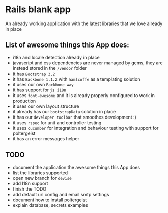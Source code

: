 # Rails blank app
An already working application with the latest libraries that we love already in place

## List of awesome things this App does:

* i18n and locale detection already in place
* javascript and css dependencies are never managed by gems, they are instead stored in the `/vendor` folder
* it has `Bootstrap 3.2`
* it has `Backbone 1.1.2` with `hamlcoffe` as a templating solution
* it uses our own `Backbone way`
* it has support for `js i18n`
* it uses `font-awesome` and it is already properly configured to work in production
* it uses our own layout structure
* it already has our `bootstrapData` solution in place
* it has our `developer toolbar` that smoothes development :)
* it uses `rspec` for unit and controller testing
* it uses `cucumber` for integration and behaviour testing with support for poltergeist
* it has an error messages helper

## TODO

* document the application the awesome things this App does
* list the libraries supported
* open new branch for `devise`
* add I18n support
* finish the TODO
* add default url config and email smtp settings
* document how to install poltergeist
* explain database, secrets examples
